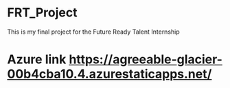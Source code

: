 # FRT_Project
This is my final project for the Future Ready Talent Internship
# Azure link https://agreeable-glacier-00b4cba10.4.azurestaticapps.net/
